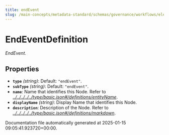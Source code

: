 ```yaml
---
title: endEvent
slug: /main-concepts/metadata-standard/schemas/governance/workflows/elements/nodes/endevent/endevent
---
```


# EndEventDefinition

*EndEvent.*

## Properties

- **`type`** *(string)*: Default: `"endEvent"`.
- **`subType`** *(string)*: Default: `"endEvent"`.
- **`name`**: Name that identifies this Node. Refer to *[../../../../../type/basic.json#/definitions/entityName](#/../../../../type/basic.json#/definitions/entityName)*.
- **`displayName`** *(string)*: Display Name that identifies this Node.
- **`description`**: Description of the Node. Refer to *[../../../../../type/basic.json#/definitions/markdown](#/../../../../type/basic.json#/definitions/markdown)*.


Documentation file automatically generated at 2025-01-15 09:05:41.923720+00:00.
